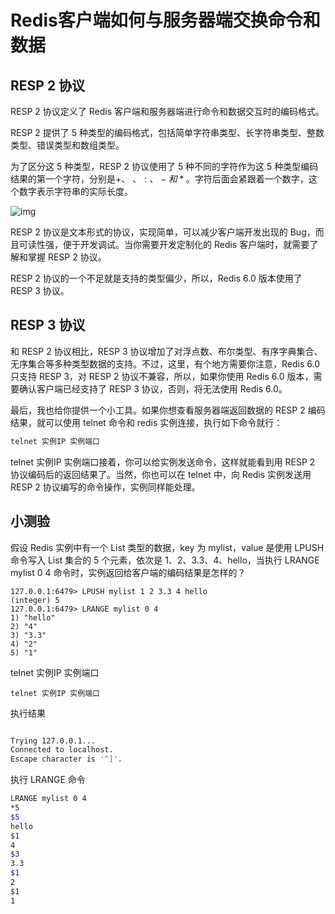 # Redis客户端如何与服务器端交换命令和数据

## RESP 2 协议

RESP 2 协议定义了 Redis 客户端和服务器端进行命令和数据交互时的编码格式。

RESP 2 提供了 5 种类型的编码格式，包括简单字符串类型、长字符串类型、整数类型、错误类型和数组类型。

为了区分这 5 种类型，RESP 2 协议使用了 5 种不同的字符作为这 5 种类型编码结果的第一个字符，分别是+、 $、:、- 和 *。$字符后面会紧跟着一个数字，这个数字表示字符串的实际长度。

![img](http://cdn.jayh.club/uPic/4658d36cdb64a846fe1732a29c45b3ce.jpg)

RESP 2 协议是文本形式的协议，实现简单，可以减少客户端开发出现的 Bug，而且可读性强，便于开发调试。当你需要开发定制化的 Redis 客户端时，就需要了解和掌握 RESP 2 协议。

RESP 2 协议的一个不足就是支持的类型偏少，所以，Redis 6.0 版本使用了 RESP 3 协议。

## RESP 3 协议

和 RESP 2 协议相比，RESP 3 协议增加了对浮点数、布尔类型、有序字典集合、无序集合等多种类型数据的支持。不过，这里，有个地方需要你注意，Redis 6.0 只支持 RESP 3，对 RESP 2 协议不兼容，所以，如果你使用 Redis 6.0 版本，需要确认客户端已经支持了 RESP 3 协议，否则，将无法使用 Redis 6.0。

最后，我也给你提供一个小工具。如果你想查看服务器端返回数据的 RESP 2 编码结果，就可以使用 telnet 命令和 redis 实例连接，执行如下命令就行：

```sh
telnet 实例IP 实例端口
```

telnet 实例IP 实例端口接着，你可以给实例发送命令，这样就能看到用 RESP 2 协议编码后的返回结果了。当然，你也可以在 telnet 中，向 Redis 实例发送用 RESP 2 协议编写的命令操作，实例同样能处理。

## 小测验

假设 Redis 实例中有一个 List 类型的数据，key 为 mylist，value 是使用 LPUSH 命令写入 List 集合的 5 个元素，依次是 1、2、3.3、4、hello，当执行 LRANGE mylist 0 4 命令时，实例返回给客户端的编码结果是怎样的？

```
127.0.0.1:6479> LPUSH mylist 1 2 3.3 4 hello
(integer) 5
127.0.0.1:6479> LRANGE mylist 0 4
1) "hello"
2) "4"
3) "3.3"
4) "2"
5) "1"
```

telnet 实例IP 实例端口

```
telnet 实例IP 实例端口
```

执行结果

```sh

Trying 127.0.0.1...
Connected to localhost.
Escape character is '^]'.
```

执行 LRANGE 命令

```sh
LRANGE mylist 0 4
*5
$5
hello
$1
4
$3
3.3
$1
2
$1
1	



